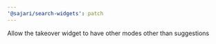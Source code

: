 ```yaml
---
'@sajari/search-widgets': patch
---
```


Allow the takeover widget to have other modes other than suggestions

